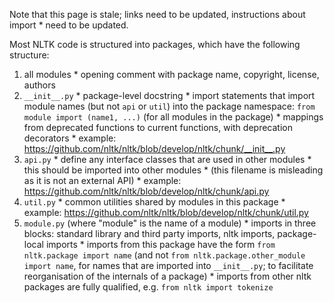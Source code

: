 Note that this page is stale; links need to be updated, instructions about import * need to be updated.

Most NLTK code is structured into packages, which have the following structure:

  1. all modules
    * opening comment with package name, copyright, license, authors
  2. `__init__.py`
    * package-level docstring
    * import statements that import module names (but not `api` or `util`) into the package namespace: `from module import (name1, ...)` (for all modules in the package)
    * mappings from deprecated functions to current functions, with deprecation decorators
    * example: https://github.com/nltk/nltk/blob/develop/nltk/chunk/__init__.py
  3. `api.py`
    * define any interface classes that are used in other modules
    * this should be imported into other modules
    * (this filename is misleading as it is not an external API)
    * example: https://github.com/nltk/nltk/blob/develop/nltk/chunk/api.py
  4. `util.py`
    * common utilities shared by modules in this package
    * example: https://github.com/nltk/nltk/blob/develop/nltk/chunk/util.py
  5. `module.py` (where "module" is the name of a module)
    * imports in three blocks: standard library and third party imports, nltk imports, package-local imports
    * imports from this package have the form `from nltk.package import name` (and not `from nltk.package.other_module import name`, for names that are imported into `__init__.py`; to facilitate reorganisation of the internals of a package)
    * imports from other nltk packages are fully qualified, e.g. `from nltk import tokenize`
